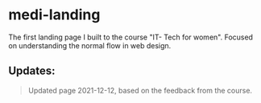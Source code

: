 # medi-landing
The first landing page I built to the course "IT- Tech for women". Focused on understanding the normal flow in web design.

## Updates:
>  Updated page 2021-12-12, based on the feedback from the course.
